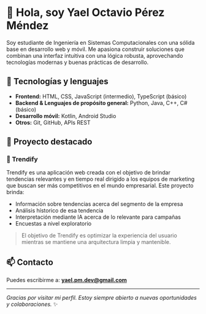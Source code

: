 # 👋 Hola, soy Yael Octavio Pérez Méndez

Soy estudiante de Ingeniería en Sistemas Computacionales con una sólida base en desarrollo web y móvil. Me apasiona construir soluciones que combinan una interfaz intuitiva con una lógica robusta, aprovechando tecnologías modernas y buenas prácticas de desarrollo.

## 💼 Tecnologías y lenguajes

- **Frontend:** HTML, CSS, JavaScript (intermedio), TypeScript (básico)
- **Backend & Lenguajes de propósito general:** Python, Java, C++, C# (básico)
- **Desarrollo móvil:** Kotlin, Android Studio
- **Otros:** Git, GitHub, APIs REST

## 🚀 Proyecto destacado

### 🔗 Trendify

Trendify es una aplicación web creada con el objetivo de brindar tendencias relevantes y en tiempo real dirigido a los equipos de marketing que buscan ser más competitivos en el mundo empresarial. Este proyecto brinda:

- Información sobre tendencias acerca del segmento de la empresa
- Análisis hístorico de esa tendencia
- Interpretación mediante IA acerca de lo relevante para campañas
- Encuestas a nivel exploratorio

> El objetivo de Trendify es optimizar la experiencia del usuario mientras se mantiene una arquitectura limpia y mantenible.

## 📫 Contacto

Puedes escribirme a: **yael.pm.dev@gmail.com**

---

_Gracias por visitar mi perfil. Estoy siempre abierto a nuevas oportunidades y colaboraciones._ ✨
